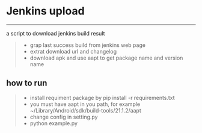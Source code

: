 # Jenkins upload

------

a script to download jenkins build result 

> *  grap last success build from jenkins web page
> *  extrat download url and changelog
> *  download apk and use aapt to get package name and version name



## how to run

> *  install requiment package by pip install -r requirements.txt
> *  you must have aapt in you path, for example  ~/Library/Android/sdk/build-tools/21.1.2/aapt
> *  change config in setting.py
> *  python example.py

